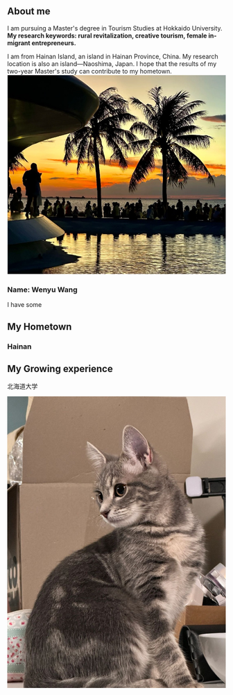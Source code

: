 ## About me
I am pursuing a Master's degree in Tourism Studies at Hokkaido University.   
**My research keywords: rural revitalization, creative tourism, female in-migrant entrepreneurs.**  

I am from Hainan Island, an island in Hainan Province, China. My research location is also an island—Naoshima, Japan. I hope that the results of my two-year Master's study can contribute to my hometown.  
![image](/海口云洞图书馆.jpg)
### Name: Wenyu Wang 
I have some 
## My Hometown
 ### Hainan
 
## My Growing experience
  北海道大学  

![image](/123.jpg)
